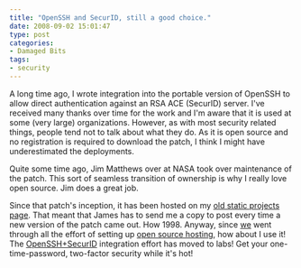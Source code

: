 ```yaml
---
title: "OpenSSH and SecurID, still a good choice."
date: 2008-09-02 15:01:47
type: post
categories:
- Damaged Bits
tags:
- security
---
```


<p>A long time ago, I wrote integration into the portable version of OpenSSH to allow direct authentication against an RSA ACE (SecurID) server. I've received many thanks over time for the work and I'm aware that it is used at some (very large) organizations. However, as with most security related things, people tend not to talk about what they do. As it is open source and no registration is required to download the patch, I think I might have underestimated the deployments.</p>  <p>Quite some time ago, Jim Matthews over at NASA took over maintenance of the patch. This sort of seamless transition of ownership is why I really love open source. Jim does a great job.</p>  <p>Since that patch's inception, it has been hosted on my <a href="http://lethargy.org/%7Ejesus/projects/">old static projects page</a>. That meant that James has to send me a copy to post every time a new version of the patch came out. How 1998. Anyway, since <a href="http://omniti.com/">we</a> went through all the effort of setting up <a href="https://labs.omniti.com/">open source hosting</a>, how about I use it!  The <a href="https://labs.omniti.com/trac/openssh-securid">OpenSSH+SecurID</a> integration effort has moved to labs!  Get your one-time-password, two-factor security while it's hot!</p>
